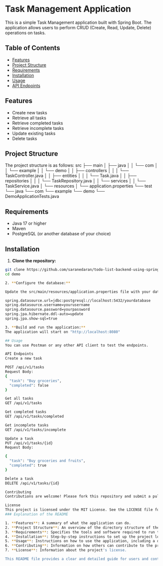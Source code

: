 # Task Management Application

This is a simple Task Management application built with Spring Boot. The application allows users to perform CRUD (Create, Read, Update, Delete) operations on tasks.

## Table of Contents

- [Features](#features)
- [Project Structure](#project-structure)
- [Requirements](#requirements)
- [Installation](#installation)
- [Usage](#usage)
- [API Endpoints](#api-endpoints)

## Features

- Create new tasks
- Retrieve all tasks
- Retrieve completed tasks
- Retrieve incomplete tasks
- Update existing tasks
- Delete tasks

## Project Structure

The project structure is as follows:
src
├── main
│ ├── java
│ │ └── com
│ │ └── example
│ │ └── demo
│ │ ├── controllers
│ │ │ └── TaskController.java
│ │ ├── entities
│ │ │ └── Task.java
│ │ ├── repositories
│ │ │ └── TaskRepository.java
│ │ └── services
│ │ └── TaskService.java
│ └── resources
│ └── application.properties
└── test
└── java
└── com
└── example
└── demo
└── DemoApplicationTests.java
## Requirements

- Java 17 or higher
- Maven
- PostgreSQL (or another database of your choice)

## Installation

1. **Clone the repository:**

```bash
git clone https://github.com/saranedaran/todo-list-backend-using-springboot.git
cd demo

2. **Configure the database:**

Update the src/main/resources/application.properties file with your database configuration:

spring.datasource.url=jdbc:postgresql://localhost:5432/yourdatabase
spring.datasource.username=yourusername
spring.datasource.password=yourpassword
spring.jpa.hibernate.ddl-auto=update
spring.jpa.show-sql=true

3. **Build and run the application:**
The application will start on "http://localhost:8080"

## Usage
You can use Postman or any other API client to test the endpoints.

API Endpoints
Create a new task

POST /api/v1/tasks
Request Body:
{
  "task": "Buy groceries",
  "completed": false
}

Get all tasks
GET /api/v1/tasks

Get completed tasks
GET /api/v1/tasks/completed

Get incomplete tasks
GET /api/v1/tasks/incomplete

Update a task
PUT /api/v1/tasks/{id}
Request Body:

{
  "task": "Buy groceries and fruits",
  "completed": true
}

Delete a task
DELETE /api/v1/tasks/{id}

Contributing
Contributions are welcome! Please fork this repository and submit a pull request for any features, bug fixes, or enhancements.

License
This project is licensed under the MIT License. See the LICENSE file for details.
### Explanation of the README

1. **Features**: A summary of what the application can do.
2. **Project Structure**: An overview of the directory structure of the project.
3. **Requirements**: Specifies the tools and software required to run the application.
4. **Installation**: Step-by-step instructions to set up the project locally.
5. **Usage**: Instructions on how to use the application, including a detailed list of API endpoints and their usage.
6. **Contributing**: Information on how others can contribute to the project.
7. **License**: Information about the project's license. 

This README file provides a clear and detailed guide for users and contributors, making it easier to understand and work with your Todo application.






